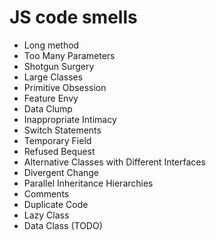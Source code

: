 # JS code smells
* Long method 
* Too Many Parameters
* Shotgun Surgery
* Large Classes
* Primitive Obsession
* Feature Envy
* Data Clump
* Inappropriate Intimacy
* Switch Statements
* Temporary Field
* Refused Bequest
* Alternative Classes with Different Interfaces
* Divergent Change
* Parallel Inheritance Hierarchies
* Comments
* Duplicate Code
* Lazy Class
* Data Class (TODO)
